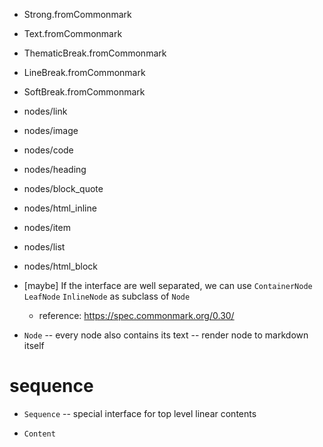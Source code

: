- Strong.fromCommonmark
- Text.fromCommonmark
- ThematicBreak.fromCommonmark
- LineBreak.fromCommonmark
- SoftBreak.fromCommonmark

- nodes/link
- nodes/image
- nodes/code

- nodes/heading

- nodes/block_quote

- nodes/html_inline

- nodes/item
- nodes/list

- nodes/html_block

- [maybe] If the interface are well separated, we can use `ContainerNode` `LeafNode` `InlineNode` as subclass of `Node`

  - reference: https://spec.commonmark.org/0.30/

- `Node` -- every node also contains its text -- render node to markdown itself

# sequence

- `Sequence` -- special interface for top level linear contents

- `Content`
